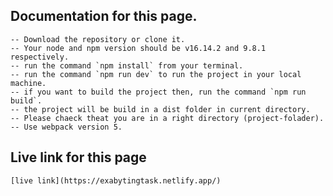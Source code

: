 ## Documentation for this page.

    -- Download the repository or clone it.
    -- Your node and npm version should be v16.14.2 and 9.8.1 respectively.
    -- run the command `npm install` from your terminal.
    -- run the command `npm run dev` to run the project in your local machine.
    -- if you want to build the project then, run the command `npm run build`.
    -- the project will be build in a dist folder in current directory.
    -- Please chaeck theat you are in a right directory (project-folader).
    -- Use webpack version 5.

## Live link for this page

    [live link](https://exabytingtask.netlify.app/)
